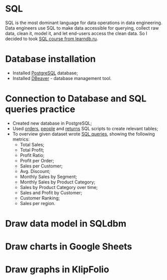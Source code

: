 # SQL
SQL is the most dominant language for data operations in data engineering. Data engineers use SQL to make data accessible for querying, collect raw data, clean it, model it, and let end-users access the clean data. So I decided to took [SQL course from learndb.ru](https://learndb.ru/courses).

# Database installation
- Installed [PostgreSQL](https://www.postgresql.org/download/) database;
- Installed [DBeaver](https://dbeaver.io/download/) - database management tool.

# Connection to Database and SQL queries practice
- Created new database in PostgreSQL;
- Used [orders](https://github.com/atsterq/DE-101/blob/main/Module2/2.3/create_orders_table.sql), [people](https://github.com/atsterq/DE-101/blob/main/Module2/2.3/create_people_table.sql) and [returns](https://github.com/atsterq/DE-101/blob/main/Module2/2.3/create_returns_table.sql) SQL scripts to create relevant tables;
- To overview given dataset wrote [SQL queries](https://github.com/atsterq/DE-101/blob/main/Module2/2.3/overview.sql), showing the following metrics:
  - Total Sales;
  - Total Profit;
  - Profit Ratio;
  - Profit per Order;
  - Sales per Customer;
  - Avg. Discount;
  - Monthly Sales by Segment;
  - Monthly Sales by Product Category;
  - Sales by Product Category over time;
  - Sales and Profit by Customer;
  - Customer Ranking;
  - Sales per region.

# Draw data model in SQLdbm

# Draw charts in Google Sheets

# Draw graphs in KlipFolio
